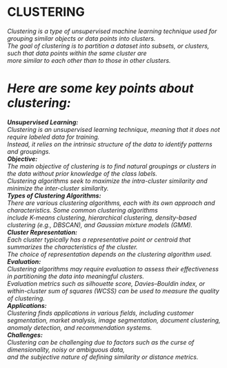 # CLUSTERING
<i> Clustering is a type of unsupervised machine learning technique used for grouping similar objects or data points into clusters.<br>
The goal of clustering is to partition a dataset into subsets, or clusters, such that data points within the same cluster are<br>
more similar to each other than to those in other clusters.<br>

# Here are some key points about clustering:
<i>**Unsupervised Learning:**<br>
Clustering is an unsupervised learning technique, meaning that it does not require labeled data for training.<br>
Instead, it relies on the intrinsic structure of the data to identify patterns and groupings.<br>
 **Objective:**<br> 
The main objective of clustering is to find natural groupings or clusters in the data without prior knowledge of the class labels.<br>
Clustering algorithms seek to maximize the intra-cluster similarity and minimize the inter-cluster similarity.<br>
 **Types of Clustering Algorithms:**<br>
There are various clustering algorithms, each with its own approach and characteristics. Some common clustering algorithms<br>
include K-means clustering, hierarchical clustering, density-based clustering (e.g., DBSCAN), and Gaussian mixture models (GMM).<br>
 **Cluster Representation:** <br>
Each cluster typically has a representative point or centroid that summarizes the characteristics of the cluster.<br>
The choice of representation depends on the clustering algorithm used.<br>
 **Evaluation:**<br> 
Clustering algorithms may require evaluation to assess their effectiveness in partitioning the data into meaningful clusters. <br>
Evaluation metrics such as silhouette score, Davies–Bouldin index, or within-cluster sum of squares (WCSS) can be used to measure the quality of clustering.<br>
 **Applications:**<br>
Clustering finds applications in various fields, including customer segmentation, market analysis, image segmentation, document clustering,<br>
anomaly detection, and recommendation systems.<br>
 **Challenges:**<br>
Clustering can be challenging due to factors such as the curse of dimensionality, noisy or ambiguous data,<br>
and the subjective nature of defining similarity or distance metrics.

